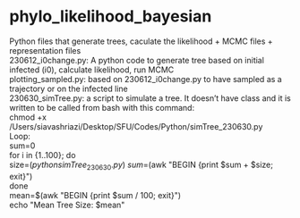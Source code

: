 # phylo_likelihood_bayesian
Python files that generate trees, caculate the likelihood + MCMC files + representation files \
230612_i0change.py: A python code to generate tree based on initial infected (i0), calculate likelihood, run MCMC \
plotting_sampled.py: based on 230612_i0change.py to have sampled as a trajectory or on the infected line \
230630_simTree.py: a script to simulate a tree. It doesn’t have class and it is written to be called from bash with this command: \
chmod +x /Users/siavashriazi/Desktop/SFU/Codes/Python/simTree_230630.py \
Loop: \
sum=0 \
for i in {1..100}; do \
    size=$(python simTree_230630.py) \
    sum=$(awk "BEGIN {print $sum + $size; exit}") \
done \
mean=$(awk "BEGIN {print $sum / 100; exit}") \
echo "Mean Tree Size: $mean"
